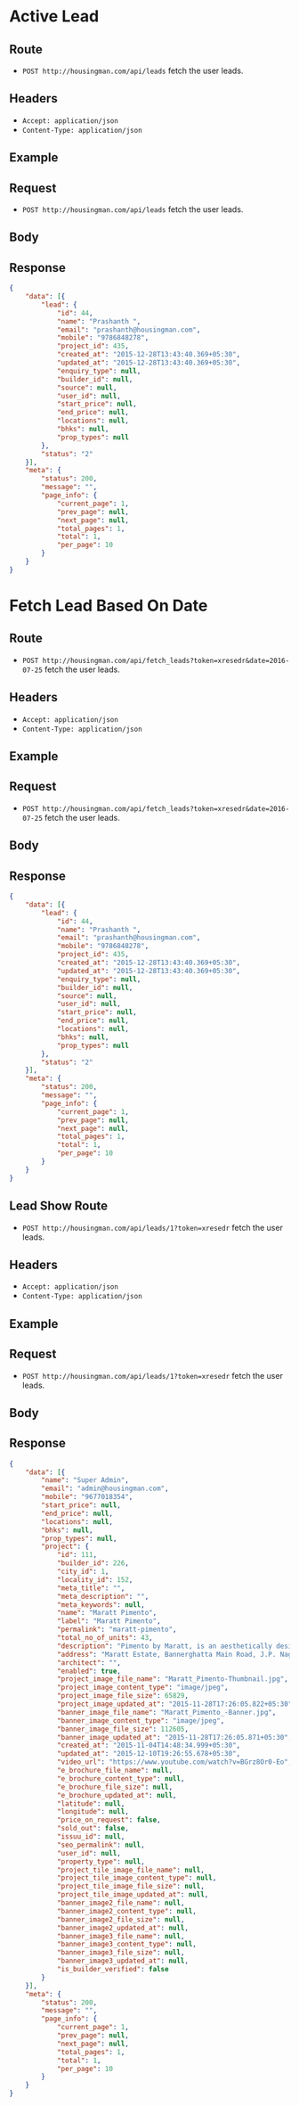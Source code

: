 Active Lead
========

Route
------

* `POST ​http://housingman.com/api/leads` fetch the user leads.

Headers
-------

* `Accept: application/json`
* `Content-Type: application/json`

Example
-------

Request
-------

* `POST ​http://housingman.com/api/leads` fetch the user leads.


Body
----

Response
--------

```json
{
    "data": [{
        "lead": {
            "id": 44,
            "name": "Prashanth ",
            "email": "prashanth@housingman.com",
            "mobile": "9786848278",
            "project_id": 435,
            "created_at": "2015-12-28T13:43:40.369+05:30",
            "updated_at": "2015-12-28T13:43:40.369+05:30",
            "enquiry_type": null,
            "builder_id": null,
            "source": null,
            "user_id": null,
            "start_price": null,
            "end_price": null,
            "locations": null,
            "bhks": null,
            "prop_types": null
        },
        "status": "2"
    }],
    "meta": {
        "status": 200,
        "message": "",
        "page_info": {
            "current_page": 1,
            "prev_page": null,
            "next_page": null,
            "total_pages": 1,
            "total": 1,
            "per_page": 10
        }
    }
}
```

Fetch Lead Based On Date
========

Route
------

* `POST ​http://housingman.com/api/fetch_leads?token=xresedr&date=2016-07-25` fetch the user leads.

Headers
-------

* `Accept: application/json`
* `Content-Type: application/json`

Example
-------

Request
-------

* `POST ​http://housingman.com/api/fetch_leads?token=xresedr&date=2016-07-25` fetch the user leads.


Body
----

Response
--------

```json
{
    "data": [{
        "lead": {
            "id": 44,
            "name": "Prashanth ",
            "email": "prashanth@housingman.com",
            "mobile": "9786848278",
            "project_id": 435,
            "created_at": "2015-12-28T13:43:40.369+05:30",
            "updated_at": "2015-12-28T13:43:40.369+05:30",
            "enquiry_type": null,
            "builder_id": null,
            "source": null,
            "user_id": null,
            "start_price": null,
            "end_price": null,
            "locations": null,
            "bhks": null,
            "prop_types": null
        },
        "status": "2"
    }],
    "meta": {
        "status": 200,
        "message": "",
        "page_info": {
            "current_page": 1,
            "prev_page": null,
            "next_page": null,
            "total_pages": 1,
            "total": 1,
            "per_page": 10
        }
    }
}
```

Lead Show
Route
------

* `POST ​http://housingman.com/api/leads/1?token=xresedr` fetch the user leads.

Headers
-------

* `Accept: application/json`
* `Content-Type: application/json`

Example
-------

Request
-------

* `POST ​http://housingman.com/api/leads/1?token=xresedr` fetch the user leads.


Body
----

Response
--------

```json
{
    "data": [{
        "name": "Super Admin",
        "email": "admin@housingman.com",
        "mobile": "9677018354",
        "start_price": null,
        "end_price": null,
        "locations": null,
        "bhks": null,
        "prop_types": null,
        "project": {
            "id": 111,
            "builder_id": 226,
            "city_id": 1,
            "locality_id": 152,
            "meta_title": "",
            "meta_description": "",
            "meta_keywords": null,
            "name": "Maratt Pimento",
            "label": "Maratt Pimento",
            "permalink": "maratt-pimento",
            "total_no_of_units": 43,
            "description": "Pimento by Maratt, is an aesthetically designed, 25-level tower. Surrounded by over an acre of landscape, this exclusive development houses just 44 condovillas, each with a floor plate of over 4,000 square feet.\r\n\r\nConveniently located at J.P.Nagar, a prime locality in South Bangalore and opposite the upcoming Vega City mall, Pimento is a mere 6.5km from Mahatma Gandhi Road.",
            "address": "Maratt Estate, Bannerghatta Main Road, J.P. Nagar 4th Phase, Bangalore",
            "architect": "",
            "enabled": true,
            "project_image_file_name": "Maratt_Pimento-Thumbnail.jpg",
            "project_image_content_type": "image/jpeg",
            "project_image_file_size": 65829,
            "project_image_updated_at": "2015-11-28T17:26:05.822+05:30",
            "banner_image_file_name": "Maratt_Pimento_-Banner.jpg",
            "banner_image_content_type": "image/jpeg",
            "banner_image_file_size": 112605,
            "banner_image_updated_at": "2015-11-28T17:26:05.871+05:30",
            "created_at": "2015-11-04T14:48:34.999+05:30",
            "updated_at": "2015-12-10T19:26:55.678+05:30",
            "video_url": "https://www.youtube.com/watch?v=BGrz8Or0-Eo",
            "e_brochure_file_name": null,
            "e_brochure_content_type": null,
            "e_brochure_file_size": null,
            "e_brochure_updated_at": null,
            "latitude": null,
            "longitude": null,
            "price_on_request": false,
            "sold_out": false,
            "issuu_id": null,
            "seo_permalink": null,
            "user_id": null,
            "property_type": null,
            "project_tile_image_file_name": null,
            "project_tile_image_content_type": null,
            "project_tile_image_file_size": null,
            "project_tile_image_updated_at": null,
            "banner_image2_file_name": null,
            "banner_image2_content_type": null,
            "banner_image2_file_size": null,
            "banner_image2_updated_at": null,
            "banner_image3_file_name": null,
            "banner_image3_content_type": null,
            "banner_image3_file_size": null,
            "banner_image3_updated_at": null,
            "is_builder_verified": false
        }
    }],
    "meta": {
        "status": 200,
        "message": "",
        "page_info": {
            "current_page": 1,
            "prev_page": null,
            "next_page": null,
            "total_pages": 1,
            "total": 1,
            "per_page": 10
        }
    }
}
```

